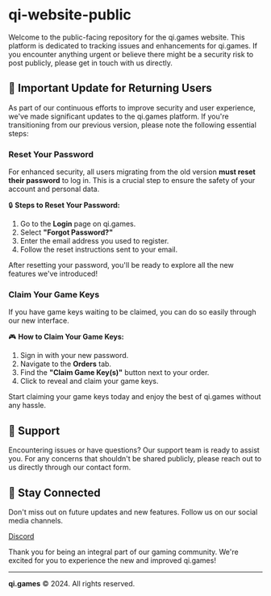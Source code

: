 # qi-website-public

Welcome to the public-facing repository for the qi.games website. This platform is dedicated to tracking issues and enhancements for qi.games. If you encounter anything urgent or believe there might be a security risk to post publicly, please get in touch with us directly.

## 🚀 Important Update for Returning Users

As part of our continuous efforts to improve security and user experience, we've made significant updates to the qi.games platform. If you're transitioning from our previous version, please note the following essential steps:

### Reset Your Password

For enhanced security, all users migrating from the old version **must reset their password** to log in. This is a crucial step to ensure the safety of your account and personal data.

🔒 **Steps to Reset Your Password:**

1. Go to the **Login** page on qi.games.
2. Select **"Forgot Password?"**
3. Enter the email address you used to register.
4. Follow the reset instructions sent to your email.

After resetting your password, you'll be ready to explore all the new features we've introduced!

### Claim Your Game Keys

If you have game keys waiting to be claimed, you can do so easily through our new interface.

🎮 **How to Claim Your Game Keys:**

1. Sign in with your new password.
2. Navigate to the **Orders** tab.
3. Find the **"Claim Game Key(s)"** button next to your order.
4. Click to reveal and claim your game keys.

Start claiming your game keys today and enjoy the best of qi.games without any hassle.

## 🤝 Support

Encountering issues or have questions? Our support team is ready to assist you. For any concerns that shouldn't be shared publicly, please reach out to us directly through our contact form.

## 🌟 Stay Connected

Don't miss out on future updates and new features. Follow us on our social media channels.

[Discord](https://discord.gg/deadmatter)

Thank you for being an integral part of our gaming community. We're excited for you to experience the new and improved qi.games!

---

**qi.games** © 2024. All rights reserved.
